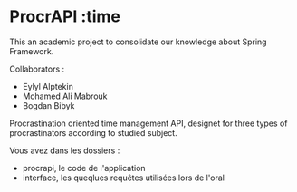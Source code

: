 # ProcrAPI :time
This an academic project to consolidate our knowledge about Spring Framework.

Collaborators :
- Eylyl Alptekin
- Mohamed Ali Mabrouk
- Bogdan Bibyk

Procrastination oriented time management API, designet for three types of procrastinators according to studied subject.

Vous avez dans les dossiers :
- procrapi, le code de l'application
- interface, les queqlues requêtes utilisées lors de l'oral